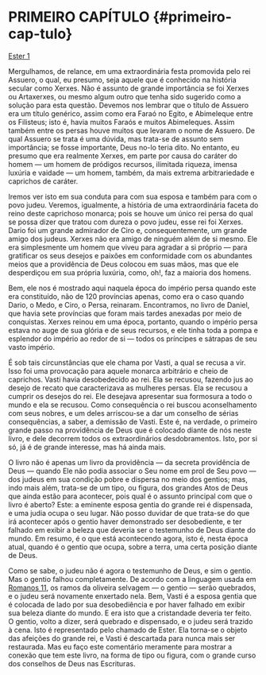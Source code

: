 # PRIMEIRO CAPÍTULO {#primeiro-cap-tulo}

[Ester 1](http://bibliaonline.com.br/acf/et/1)

Mergulhamos, de relance, em uma extraordinária festa promovida pelo rei Assuero, o qual, eu presumo, seja aquele que é conhecido na história secular como Xerxes. Não é assunto de grande importância se foi Xerxes ou Artaxerxes, ou mesmo algum outro que tenha sido sugerido como a solução para esta questão. Devemos nos lembrar que o título de Assuero era um título genérico, assim como era Faraó no Egito, e Abimeleque entre os Filisteus; isto é, havia muitos Faraós e muitos Abimeleques. Assim também entre os persas houve muitos que levaram o nome de Assuero. De qual Assuero se trata é uma dúvida, mas trata-se de assunto sem importância; se fosse importante, Deus no-lo teria dito. No entanto, eu presumo que era realmente Xerxes, em parte por causa do caráter do homem — um homem de pródigos recursos, ilimitada riqueza, imensa luxúria e vaidade — um homem, também, da mais extrema arbitrariedade e caprichos de caráter.

Iremos ver isto em sua conduta para com sua esposa e também para com o povo judeu. Veremos, igualmente, a história de uma extraordinária faceta do reino deste caprichoso monarca; pois se houve um único rei persa do qual se possa dizer que tratou com dureza o povo judeu, esse rei foi Xerxes. Dario foi um grande admirador de Ciro e, consequentemente, um grande amigo dos judeus. Xerxes não era amigo de ninguém além de si mesmo. Ele era simplesmente um homem que viveu para agradar a si próprio — para gratificar os seus desejos e paixões em conformidade com os abundantes meios que a providência de Deus colocou em suas mãos, mas que ele desperdiçou em sua própria luxúria, como, oh!, faz a maioria dos homens.

Bem, ele nos é mostrado aqui naquela época do império persa quando este era constituído, não de 120 províncias apenas, como era o caso quando Dario, o Medo, e Ciro, o Persa, reinaram. Encontramos, no livro de Daniel, que havia sete províncias que foram mais tardes anexadas por meio de conquistas. Xerxes reinou em uma época, portanto, quando o império persa estava no auge de sua glória e de seus recursos, e ele tinha toda a pompa e esplendor do império ao redor de si — todos os príncipes e sátrapas de seu vasto império.

É sob tais circunstâncias que ele chama por Vasti, a qual se recusa a vir. Isso foi uma provocação para aquele monarca arbitrário e cheio de caprichos. Vasti havia desobedecido ao rei. Ela se recusou, fazendo jus ao desejo de recato que caracterizava as mulheres persas. Ela se recusou a cumprir os desejos do rei. Ele desejava apresentar sua formosura a todo o mundo e ela se recusou. Como consequência o rei buscou aconselhamento com seus nobres, e um deles arriscou-se a dar um conselho de sérias consequências, a saber, a demissão de Vasti. Este é, na verdade, o primeiro grande passo na providência de Deus que é colocado diante de nós neste livro, e dele decorrem todos os extraordinários desdobramentos. Isto, por si só, já é de grande interesse, mas há ainda mais.

O livro não é apenas um livro da providência — da secreta providência de Deus — quando Ele não podia associar o Seu nome em prol de Seu povo — dos judeus em sua condição pobre e dispersa no meio dos gentios; mas, indo mais além, trata-se de um tipo, ou figura, dos grandes Atos de Deus que ainda estão para acontecer, pois qual é o assunto principal com que o livro é aberto? Este: a eminente esposa gentia do grande rei é dispensada, e uma judia ocupa o seu lugar. Não posso duvidar de que trata-se do que irá acontecer após o gentio haver demonstrado ser desobediente, e ter falhado em exibir a beleza que deveria ser o testemunho de Deus diante do mundo. Em resumo, é o que está acontecendo agora, isto é, nesta época atual, quando é o gentio que ocupa, sobre a terra, uma certa posição diante de Deus.

Como se sabe, o judeu não é agora o testemunho de Deus, e sim o gentio. Mas o gentio falhou completamente. De acordo com a linguagem usada em [Romanos 11](http://bibliaonline.com.br/acf/rm/11), os ramos da oliveira selvagem — o gentio — serão quebrados, e o judeu será novamente enxertado nela. Bem, Vasti é a esposa gentia que é colocada de lado por sua desobediência e por haver falhado em exibir sua beleza diante do mundo. E era isto que a cristandade deveria ter feito. O gentio, volto a dizer, será quebrado e dispensado, e o judeu será trazido à cena. Isto é representado pelo chamado de Ester. Ela torna-se o objeto das afeições do grande rei, e Vasti é descartada para nunca mais ser restaurada. Mas eu faço este comentário meramente para mostrar a conexão que tem este livro, na forma de tipo ou figura, com o grande curso dos conselhos de Deus nas Escrituras.